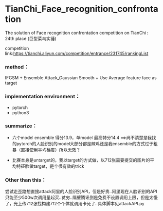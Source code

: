 # TianChi_Face_recognition_confrontation
The solution of Face recognition confrontation competition on TianChi :  24th place (巨型菜鸟实锤)


competition link:https://tianchi.aliyun.com/competition/entrance/231745/rankingList

### method：
IFGSM + Ensemble Attack_Gaussian Smooth + Use Average feature face as target

### implementation environment：
+ pytorch
+ python3

### summarize：
+ 六个model ensemble 得分13.9，单model 最高特分14.4 ==>尚不清楚是我找的pytorch的人脸识别的model大部分都是辣鸡还是我ensemble的方式过于粗暴（直接使用平均梯度）所以无效？

+ 比赛本身是untarget的，我以target的方式做，以712张需要提交的图片的平均特征脸做target，是个很有效的trick

### Other than this：
尝试走歪路想直接attack阿里的人脸识别API，但是好贵..阿里现在人脸识别的API只能至少500w次调用量起买..贫穷..隔壁腾讯倒是免费不设置调用上限，但是太慢了，光上传712张找构建712个个体就调用卡死了..具体脚本见attackAPI.py
